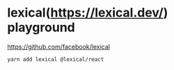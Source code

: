 # lexical(https://lexical.dev/) playground
https://github.com/facebook/lexical

```
yarn add lexical @lexical/react
```